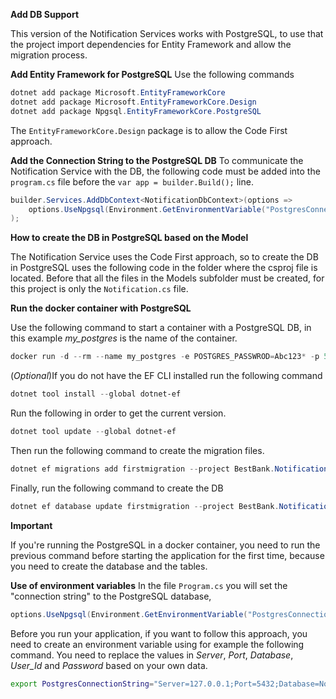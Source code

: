 **Add DB Support**

This version of the Notification Services works with PostgreSQL, to use that the project import dependencies for Entity Framework and allow the migration process.

**Add Entity Framework for PostgreSQL**
Use the following commands

``` powershell
dotnet add package Microsoft.EntityFrameworkCore
dotnet add package Microsoft.EntityFrameworkCore.Design
dotnet add package Npgsql.EntityFrameworkCore.PostgreSQL
```

The ```EntityFrameworkCore.Design``` package is to allow the Code First approach.

**Add the Connection String to the PostgreSQL DB**
To communicate the Notification Service with the DB, the following code must be added into the ```program.cs``` file before the ```var app = builder.Build();``` line.

``` C#
builder.Services.AddDbContext<NotificationDbContext>(options =>
    options.UseNpgsql(Environment.GetEnvironmentVariable("PostgresConnectionString"))   
);
```

**How to create the DB in PostgreSQL based on the Model**

The Notification Service uses the Code First approach, so to create the DB in PostgreSQL uses the following code in the folder where the csproj file is located. Before that all the files in the Models subfolder must be created, for this project is only the ```Notification.cs``` file.

**Run the docker container with PostgreSQL**

Use the following command to start a container with a PostgreSQL DB, in this example *my_postgres* is the name of the container.

``` powershell
docker run -d --rm --name my_postgres -e POSTGRES_PASSWROD=Abc123* -p 5432:5432 postgres
```


(*Optional*)If you do not have the EF CLI installed run the following command
``` powershell
dotnet tool install --global dotnet-ef
```

Run the following in order to get the current version.

``` powershell
dotnet tool update --global dotnet-ef
```

Then run the following command to create the migration files.

``` powershell
dotnet ef migrations add firstmigration --project BestBank.NotificationService.csproj
```

Finally, run the following command to create the DB

``` powershell
dotnet ef database update firstmigration --project BestBank.NotificationService.csproj
```

**Important**

If you're running the PostgreSQL in a docker container, you need to run the previous command before starting the application for the first time, because you need to create the database and the tables.

**Use of environment variables**
In the file ```Program.cs``` you will set the "connection string" to the PostgreSQL database, 

``` C#
options.UseNpgsql(Environment.GetEnvironmentVariable("PostgresConnectionString"))
```

Before you run your application, if you want to follow this approach, you need to create an environment variable using for example the following command. You need to replace the values in _Server_, _Port_, _Database_, _User_Id_ and _Password_ based on your own data.

``` bash
export PostgresConnectionString="Server=127.0.0.1;Port=5432;Database=NotificationDB;User Id=postgres;Password=Abc123*;"
```
